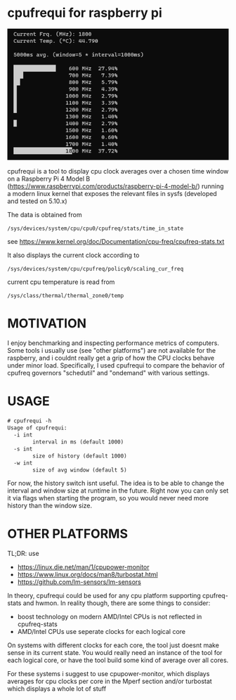 cpufrequi for raspberry pi
==========================

![cpufrequi sample](cpufrequi-sample.png)

cpufrequi is a tool to display cpu clock averages over a chosen time window on a 
Raspberry Pi 4 Model B (https://www.raspberrypi.com/products/raspberry-pi-4-model-b/)
running a modern linux kernel that exposes the relevant files in sysfs (developed and tested on 5.10.x)

The data is obtained from

```
/sys/devices/system/cpu/cpu0/cpufreq/stats/time_in_state
```
see https://www.kernel.org/doc/Documentation/cpu-freq/cpufreq-stats.txt


It also displays the current clock according to

```
/sys/devices/system/cpu/cpufreq/policy0/scaling_cur_freq
```

current cpu temperature is read from

```
/sys/class/thermal/thermal_zone0/temp
```


MOTIVATION
==========

I enjoy benchmarking and inspecting performance metrics of computers. Some tools i usually use (see "other platforms") are not
available for the raspberry, and i couldnt really get a grip of how the CPU clocks behave under minor load.
Specifically, I used cpufrequi to compare the behavior of cpufreq governors "schedutil" and "ondemand" with various settings.


USAGE
=====

```
# cpufrequi -h
Usage of cpufrequi:
  -i int
        interval in ms (default 1000)
  -s int
        size of history (default 1000)
  -w int
        size of avg window (default 5)
```
For now, the history switch isnt useful. The idea is to be able to change the interval and window size at runtime in the future.
Right now you can only set it via flags when starting the program, so you would never need more history than the window size.



OTHER PLATFORMS
===============

TL;DR: use 
* https://linux.die.net/man/1/cpupower-monitor
* https://www.linux.org/docs/man8/turbostat.html
* https://github.com/lm-sensors/lm-sensors


In theory, cpufrequi could be used for any cpu platform supporting cpufreq-stats and hwmon.
In reality though, there are some things to consider:

* boost technology on modern AMD/Intel CPUs is not reflected in cpufreq-stats
* AMD/Intel CPUs use seperate clocks for each logical core

On systems with different clocks for each core, the tool just doesnt make sense in its current state.
You would really need an instance of the tool for each logical core, or have the tool
build some kind of average over all cores.

For these systems i suggest to use cpupower-monitor, which displays averages for cpu clocks per core
in the Mperf section and/or turbostat which displays a whole lot of stuff





